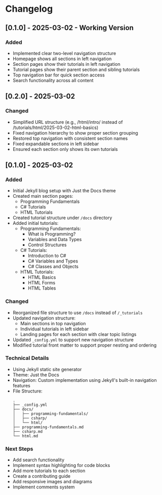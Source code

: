 # Changelog

## [0.1.0] - 2025-03-02 - Working Version
### Added
- Implemented clear two-level navigation structure
- Homepage shows all sections in left navigation
- Section pages show their tutorials in left navigation
- Tutorial pages show their parent section and sibling tutorials
- Top navigation bar for quick section access
- Search functionality across all content


## [0.2.0] - 2025-03-02

### Changed
- Simplified URL structure (e.g., /html/intro/ instead of /tutorials/html/2025-03-02-html-basics)
- Fixed navigation hierarchy to show proper section grouping
- Restored top navigation with consistent section names
- Fixed expandable sections in left sidebar
- Ensured each section only shows its own tutorials

## [0.1.0] - 2025-03-02

### Added
- Initial Jekyll blog setup with Just the Docs theme
- Created main section pages:
  - Programming Fundamentals
  - C# Tutorials
  - HTML Tutorials
- Created tutorial structure under `/docs` directory
- Added initial tutorials:
  - Programming Fundamentals:
    - What is Programming?
    - Variables and Data Types
    - Control Structures
  - C# Tutorials:
    - Introduction to C#
    - C# Variables and Types
    - C# Classes and Objects
  - HTML Tutorials:
    - HTML Basics
    - HTML Forms
    - HTML Tables

### Changed
- Reorganized file structure to use `/docs` instead of `/_tutorials`
- Updated navigation structure:
  - Main sections in top navigation
  - Individual tutorials in left sidebar
  - Landing pages for each section with clear topic listings
- Updated `_config.yml` to support new navigation structure
- Modified tutorial front matter to support proper nesting and ordering

### Technical Details
- Using Jekyll static site generator
- Theme: Just the Docs
- Navigation: Custom implementation using Jekyll's built-in navigation features
- File Structure:
  ```
  .
  ├── _config.yml
  ├── docs/
  │   ├── programming-fundamentals/
  │   ├── csharp/
  │   └── html/
  ├── programming-fundamentals.md
  ├── csharp.md
  └── html.md
  ```

### Next Steps
- Add search functionality
- Implement syntax highlighting for code blocks
- Add more tutorials to each section
- Create a contributing guide
- Add responsive images and diagrams
- Implement comments system
